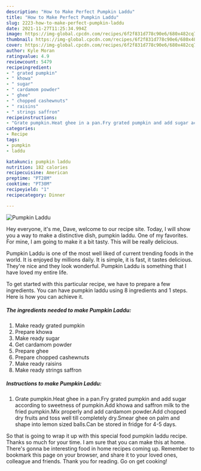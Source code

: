 ```yaml
---
description: "How to Make Perfect Pumpkin Laddu"
title: "How to Make Perfect Pumpkin Laddu"
slug: 2223-how-to-make-perfect-pumpkin-laddu
date: 2021-11-27T11:25:34.994Z
image: https://img-global.cpcdn.com/recipes/6f2f831d778c90e6/680x482cq70/pumpkin-laddu-recipe-main-photo.jpg
thumbnail: https://img-global.cpcdn.com/recipes/6f2f831d778c90e6/680x482cq70/pumpkin-laddu-recipe-main-photo.jpg
cover: https://img-global.cpcdn.com/recipes/6f2f831d778c90e6/680x482cq70/pumpkin-laddu-recipe-main-photo.jpg
author: Kyle Moran
ratingvalue: 4.9
reviewcount: 5479
recipeingredient:
- " grated pumpkin"
- " khowa"
- " sugar"
- " cardamom powder"
- " ghee"
- " chopped cashewnuts"
- " raisins"
- " strings saffron"
recipeinstructions:
- "Grate pumpkin.Heat ghee in a pan.Fry grated pumpkin and add sugar according to sweetness of pumpkin.Add khowa and saffron milk to the fried pumpkin.Mix properly and add cardamom powder.Add chopped dry fruits and toss well till completely dry.Smear ghee on palm and shape into lemon sized balls.Can be stored in fridge for 4-5 days."
categories:
- Recipe
tags:
- pumpkin
- laddu

katakunci: pumpkin laddu 
nutrition: 182 calories
recipecuisine: American
preptime: "PT28M"
cooktime: "PT30M"
recipeyield: "1"
recipecategory: Dinner

---
```



![Pumpkin Laddu](https://img-global.cpcdn.com/recipes/6f2f831d778c90e6/680x482cq70/pumpkin-laddu-recipe-main-photo.jpg)

Hey everyone, it's me, Dave, welcome to our recipe site. Today, I will show you a way to make a distinctive dish, pumpkin laddu. One of my favorites. For mine, I am going to make it a bit tasty. This will be really delicious.

Pumpkin Laddu is one of the most well liked of current trending foods in the world. It is enjoyed by millions daily. It is simple, it is fast, it tastes delicious. They're nice and they look wonderful. Pumpkin Laddu is something that I have loved my entire life.




To get started with this particular recipe, we have to prepare a few ingredients. You can have pumpkin laddu using 8 ingredients and 1 steps. Here is how you can achieve it.

<!--inarticleads1-->

##### The ingredients needed to make Pumpkin Laddu:

1. Make ready  grated pumpkin
1. Prepare  khowa
1. Make ready  sugar
1. Get  cardamom powder
1. Prepare  ghee
1. Prepare  chopped cashewnuts
1. Make ready  raisins
1. Make ready  strings saffron




<!--inarticleads2-->

##### Instructions to make Pumpkin Laddu:

1. Grate pumpkin.Heat ghee in a pan.Fry grated pumpkin and add sugar according to sweetness of pumpkin.Add khowa and saffron milk to the fried pumpkin.Mix properly and add cardamom powder.Add chopped dry fruits and toss well till completely dry.Smear ghee on palm and shape into lemon sized balls.Can be stored in fridge for 4-5 days.




So that is going to wrap it up with this special food pumpkin laddu recipe. Thanks so much for your time. I am sure that you can make this at home. There's gonna be interesting food in home recipes coming up. Remember to bookmark this page on your browser, and share it to your loved ones, colleague and friends. Thank you for reading. Go on get cooking!
